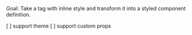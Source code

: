 Goal: Take a tag with inline style and transform it into a styled component definition.

[ ] support theme
[ ] support custom props

